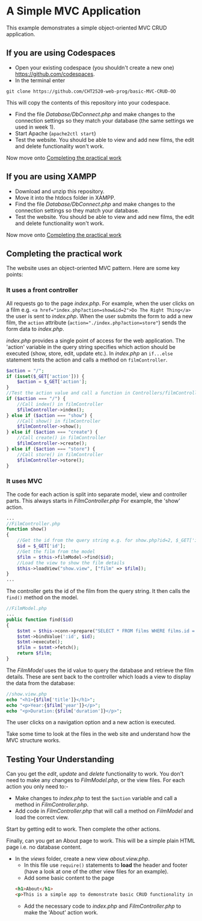 # A Simple MVC Application

This example demonstrates a simple object-oriented MVC CRUD application.


## If you are using Codespaces
- Open your existing codespace (you shouldn't create a new one) https://github.com/codespaces.
- In the terminal enter
```
git clone https://github.com/CHT2520-web-prog/basic-MVC-CRUD-OO
```
This will copy the contents of this repository into your codespace.

- Find the file _Database/DbConnect.php_ and make changes to the connection settings so they match your database (the same settings we used in week 1).
- Start Apache (```apache2ctl start```)
- Test the website. You should be able to view and add new films, the edit and delete functionality won't work.

Now move onto [Completing the practical work](#practical)

## If you are using XAMPP

- Download and unzip this repository.
- Move it into the htdocs folder in XAMPP.
- Find the file _Database/DbConnect.php_ and make changes to the connection settings so they match your database.
- Test the website. You should be able to view and add new films, the edit and delete functionality won't work.
  
Now move onto [Completing the practical work](#practical)

## Completing the practical work <a name="practical"></a>
The website uses an object-oriented MVC pattern. Here are some key points:

### It uses a front controller
All requests go to the page _index.php_. For example, when the user clicks on a film e.g. ```<a href="index.php?action=show&id=2">Do The Right Thing</a>``` the user is sent to _index.php_. When the user submits the form to add a new film, the ```action``` attribute (```action="./index.php?action=store"```) sends the form data to _index.php_.

_index.php_ provides a single point of access for the web application. The 'action' variable in the query string specifies which action should be executed (show, store, edit, update etc.). In _index.php_ an ```if...else``` statement tests the action and calls a method on ```filmController```. 

```php
$action = "/";
if (isset($_GET['action'])) {
    $action = $_GET['action'];
}
//Test the action value and call a function in Controllers/filmController.php
if ($action === "/") {
    //Call index() in filmController
    $filmController->index();
} else if ($action === "show") {
    //Call show() in filmController
    $filmController->show();
} else if ($action === "create") {
    //Call create() in filmController
    $filmController->create();
} else if ($action === "store") {
    //Call store() in filmController
    $filmController->store();
}
```
### It uses MVC
The code for each action is split into separate model, view and controller parts. This always starts in _FilmController.php_ For example, the 'show' action.
```php
...
//FilmController.php
function show()
{
    //Get the id from the query string e.g. for show.php?id=2, $_GET['id'] has a value of 2
    $id = $_GET['id'];
    //Get the film from the model
    $film = $this->filmModel->find($id);
    //Load the view to show the film details
    $this->loadView("show.view", ["film" => $film]);
}
...
```
The controller gets the id of the film from the query string. It then calls the ```find()``` method on the model. 
```php
//FilmModel.php
...
public function find($id)
{
    $stmt = $this->conn->prepare("SELECT * FROM films WHERE films.id = :id");
    $stmt->bindValue(':id', $id);
    $stmt->execute();
    $film = $stmt->fetch();
    return $film;
}
```
The _FilmModel_ uses the id value to query the database and retrieve the film details. These are sent back to the controller which loads a view to display the data from the database:

```php
//show.view.php
echo "<h1>{$film['title']}</h1>";
echo "<p>Year:{$film['year']}</p>";
echo "<p>Duration:{$film['duration']}</p>";
```
The user clicks on a navigation option and a new action is executed. 

Take some time to look at the files in the web site and understand how the MVC structure works. 

## Testing Your Understanding

Can you get the _edit_, _update_ and _delete_ functionality to work. You don't need to make any changes to _FilmModel.php_, or the view files. For each action you only need to:-
- Make changes to _index.php_ to test the ```$action``` variable and call a method in _FilmController.php_.
- Add code in _FilmController.php_ that will call a method on _FilmModel_ and load the correct view. 

Start by getting edit to work. Then complete the other actions.

Finally, can you get an About page to work. This will be a simple plain HTML page i.e. no database content.
- In the *views* folder, create a new view *about.view.php*.
    - In this file use ```require()``` statements to **load** the header and footer (have a look at one of the other view files for an example).
    - Add some basic content to the page 
    ```html
    <h1>About</h1>
    <p>This is a simple app to demonstrate basic CRUD functionality in PHP.</p>
    ```
    - Add the necessary code to _index.php_ and _FilmController.php_ to make the 'About' action work. 




